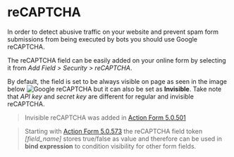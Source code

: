 # reCAPTCHA 

In order to detect abusive traffic on your website and prevent spam form submissions from being executed by bots you should use Google reCAPTCHA.

The reCAPTCHA field can be easily added on your online form by selecting it from *Add Field &gt; Security &gt; reCAPTCHA*. 

By default, the field is set to be always visible on page as seen in the image below
![Google reCAPTCHA](https://static.dnnsharp.com/documentation/google_recaptcha_form_field.png 'Google reCAPTCHA')
but it can also be set as **Invisible**. Take note that *API key* and *secret key* are different for regular and invisible reCAPTCHA.

> Invisible reCAPTCHA was added in [Action Form 5.0.501](https://www.dnnsharp.com/download?p=AFORM&v=05.00.501) 

>Starting with [Action Form 5.0.573](https://www.dnnsharp.com/download?p=AFORM&v=05.00.573) the reCAPTCHA field token *[field_name]* stores true/false as value and therefore can be used in **bind expression** to condition visibility for other form fields.